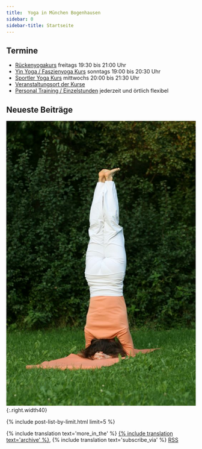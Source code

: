 ```yaml
---
title:  Yoga in München Bogenhausen
sidebar: 0
sidebar-title: Startseite
---
```


## Termine

- [Rückenyogakurs][1] freitags 19:30 bis 21:00 Uhr
- [Yin Yoga / Faszienyoga Kurs][2] sonntags 19:00 bis 20:30 Uhr
- [Sportler Yoga Kurs][3] mittwochs 20:00 bis 21:30 Uhr
- [Veranstaltungsort der Kurse][5]
- [Personal Training / Einzelstunden][4] jederzeit und örtlich flexibel


## Neueste Beiträge

![Kopfstand](/assets/images/kopfstand.jpg){:.right.width40}

{% include post-list-by-limit.html limit=5 %}

{% include translation text='more_in_the' %} [{% include translation text='archive' %}]({{site.baseurl}}/archiv), {% include translation text='subscribe_via' %} [RSS]({{site.baseurl}}/feed.xml)



[1]: /kurse#rueckenyoga
[2]: /kurse#yinyoga
[3]: /kurse#sportleryoga
[4]: /kurse#personaltraining
[5]: /kurse#veranstaltungsort
